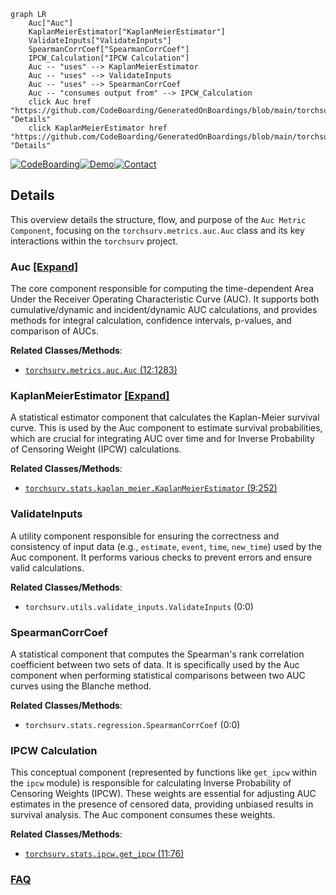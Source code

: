 ```mermaid
graph LR
    Auc["Auc"]
    KaplanMeierEstimator["KaplanMeierEstimator"]
    ValidateInputs["ValidateInputs"]
    SpearmanCorrCoef["SpearmanCorrCoef"]
    IPCW_Calculation["IPCW Calculation"]
    Auc -- "uses" --> KaplanMeierEstimator
    Auc -- "uses" --> ValidateInputs
    Auc -- "uses" --> SpearmanCorrCoef
    Auc -- "consumes output from" --> IPCW_Calculation
    click Auc href "https://github.com/CodeBoarding/GeneratedOnBoardings/blob/main/torchsurv/Auc.md" "Details"
    click KaplanMeierEstimator href "https://github.com/CodeBoarding/GeneratedOnBoardings/blob/main/torchsurv/KaplanMeierEstimator.md" "Details"
```

[![CodeBoarding](https://img.shields.io/badge/Generated%20by-CodeBoarding-9cf?style=flat-square)](https://github.com/CodeBoarding/GeneratedOnBoardings)[![Demo](https://img.shields.io/badge/Try%20our-Demo-blue?style=flat-square)](https://www.codeboarding.org/demo)[![Contact](https://img.shields.io/badge/Contact%20us%20-%20contact@codeboarding.org-lightgrey?style=flat-square)](mailto:contact@codeboarding.org)

## Details

This overview details the structure, flow, and purpose of the `Auc Metric Component`, focusing on the `torchsurv.metrics.auc.Auc` class and its key interactions within the `torchsurv` project.

### Auc [[Expand]](./Auc.md)
The core component responsible for computing the time-dependent Area Under the Receiver Operating Characteristic Curve (AUC). It supports both cumulative/dynamic and incident/dynamic AUC calculations, and provides methods for integral calculation, confidence intervals, p-values, and comparison of AUCs.


**Related Classes/Methods**:

- <a href="https://github.com/Novartis/torchsurv/src/torchsurv/metrics/auc.py#L12-L1283" target="_blank" rel="noopener noreferrer">`torchsurv.metrics.auc.Auc` (12:1283)</a>


### KaplanMeierEstimator [[Expand]](./KaplanMeierEstimator.md)
A statistical estimator component that calculates the Kaplan-Meier survival curve. This is used by the Auc component to estimate survival probabilities, which are crucial for integrating AUC over time and for Inverse Probability of Censoring Weight (IPCW) calculations.


**Related Classes/Methods**:

- <a href="https://github.com/Novartis/torchsurv/src/torchsurv/stats/kaplan_meier.py#L9-L252" target="_blank" rel="noopener noreferrer">`torchsurv.stats.kaplan_meier.KaplanMeierEstimator` (9:252)</a>


### ValidateInputs
A utility component responsible for ensuring the correctness and consistency of input data (e.g., `estimate`, `event`, `time`, `new_time`) used by the Auc component. It performs various checks to prevent errors and ensure valid calculations.


**Related Classes/Methods**:

- `torchsurv.utils.validate_inputs.ValidateInputs` (0:0)


### SpearmanCorrCoef
A statistical component that computes the Spearman's rank correlation coefficient between two sets of data. It is specifically used by the Auc component when performing statistical comparisons between two AUC curves using the Blanche method.


**Related Classes/Methods**:

- `torchsurv.stats.regression.SpearmanCorrCoef` (0:0)


### IPCW Calculation
This conceptual component (represented by functions like `get_ipcw` within the `ipcw` module) is responsible for calculating Inverse Probability of Censoring Weights (IPCW). These weights are essential for adjusting AUC estimates in the presence of censored data, providing unbiased results in survival analysis. The Auc component consumes these weights.


**Related Classes/Methods**:

- <a href="https://github.com/Novartis/torchsurv/src/torchsurv/stats/ipcw.py#L11-L76" target="_blank" rel="noopener noreferrer">`torchsurv.stats.ipcw.get_ipcw` (11:76)</a>




### [FAQ](https://github.com/CodeBoarding/GeneratedOnBoardings/tree/main?tab=readme-ov-file#faq)